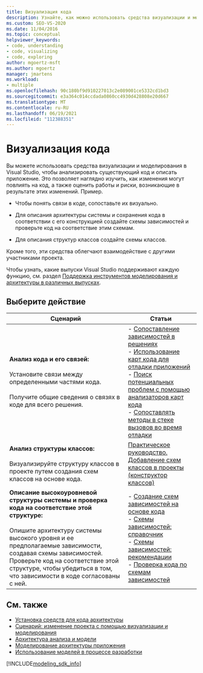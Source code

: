 ```yaml
---
title: Визуализация кода
description: Узнайте, как можно использовать средства визуализации и моделирования в Visual Studio, чтобы понять существующий код и описать приложение.
ms.custom: SEO-VS-2020
ms.date: 11/04/2016
ms.topic: conceptual
helpviewer_keywords:
- code, understanding
- code, visualizing
- code, exploring
author: mgoertz-msft
ms.author: mgoertz
manager: jmartens
ms.workload:
- multiple
ms.openlocfilehash: 90c180bf9d910227013c2e089001ce5332cd1bd3
ms.sourcegitcommit: e3a364c014ccdada0860cc4930d428808e20d667
ms.translationtype: MT
ms.contentlocale: ru-RU
ms.lasthandoff: 06/19/2021
ms.locfileid: "112388351"
---
```

# <a name="visualize-code"></a>Визуализация кода

Вы можете использовать средства визуализации и моделирования в Visual Studio, чтобы анализировать существующий код и описать приложение. Это позволяет наглядно изучить, как изменения могут повлиять на код, а также оценить работы и риски, возникающие в результате этих изменений. Пример.

- Чтобы понять связи в коде, сопоставьте их визуально.

- Для описания архитектуры системы и сохранения кода в соответствии с его конструкцией создайте схемы зависимостей и проверьте код на соответствие этим схемам.

- Для описания структур классов создайте схемы классов.

Кроме того, эти средства облегчают взаимодействие с другими участниками проекта.

Чтобы узнать, какие выпуски Visual Studio поддерживают каждую функцию, см. раздел [Поддержка инструментов моделирования и архитектуры в различных выпусках](../modeling/analyze-and-model-your-architecture.md#VersionSupport).

## <a name="what-do-you-want-to-do"></a>Выберите действие

|Сценарий|Статьи|
|-|-|
|**Анализ кода и его связей:**<br /><br /> Установите связи между определенными частями кода.<br /><br /> Получите общие сведения о связях в коде для всего решения.|- [Сопоставление зависимостей в решениях](../modeling/map-dependencies-across-your-solutions.md)<br />- [Использование карт кода для отладки приложений](../modeling/use-code-maps-to-debug-your-applications.md)<br />- [Поиск потенциальных проблем с помощью анализаторов карт кода](../modeling/find-potential-problems-using-code-map-analyzers.md)<br />- [Сопоставлять методы в стеке вызовов во время отладки](../debugger/map-methods-on-the-call-stack-while-debugging-in-visual-studio.md)|
|**Анализ структуры классов:**<br /><br /> Визуализируйте структуру классов в проекте путем создания схем классов на основе кода.|[Практическое руководство. Добавление схем классов в проекты (конструктор классов)](../ide/class-designer/how-to-add-class-diagrams-to-projects.md)|
|**Описание высокоуровневой структуры системы и проверка кода на соответствие этой структуре:**<br /><br /> Опишите архитектуру системы высокого уровня и ее предполагаемые зависимости, создавая схемы зависимостей. Проверьте код на соответствие этой структуре, чтобы убедиться в том, что зависимости в коде согласованы с ней.|- [Создание схем зависимостей на основе кода](../modeling/create-layer-diagrams-from-your-code.md)<br />- [Схемы зависимостей: справочник](../modeling/layer-diagrams-reference.md)<br />- [Схемы зависимостей: рекомендации](../modeling/layer-diagrams-guidelines.md)<br />- [Проверка кода по схемам зависимостей](../modeling/validate-code-with-layer-diagrams.md)|

## <a name="see-also"></a>См. также

- [Установка средств для кода архитектуры](install-architecture-tools.md)
- [Сценарий: изменение проекта с помощью визуализации и моделирования](../modeling/scenario-change-your-design-using-visualization-and-modeling.md)
- [Архитектура анализа и модели](../modeling/analyze-and-model-your-architecture.md)
- [Моделирование архитектуры приложения](../modeling/model-your-app-s-architecture.md)
- [Использование моделей в процессе разработки](../modeling/use-models-in-your-development-process.md)

[!INCLUDE[modeling_sdk_info](includes/modeling_sdk_info.md)]
